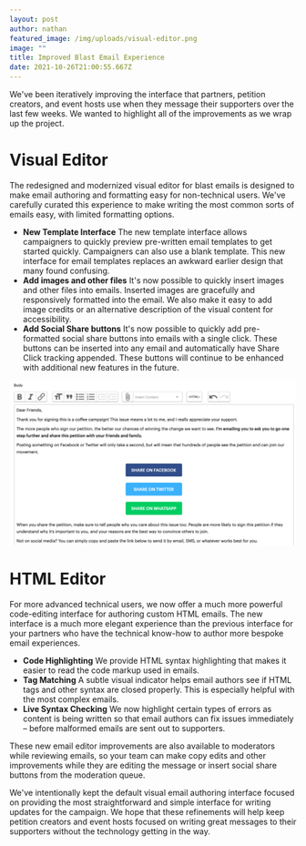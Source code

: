 ```yaml
---
layout: post
author: nathan
featured_image: /img/uploads/visual-editor.png
image: ""
title: Improved Blast Email Experience
date: 2021-10-26T21:00:55.667Z
---
```

We've been iteratively improving the interface that partners, petition creators, and event hosts use when they message their supporters over the last few weeks. We wanted to highlight all of the improvements as we wrap up the project. 

# Visual Editor

The redesigned and modernized visual editor for blast emails is designed to make email authoring and formatting easy for non-technical users. We've carefully curated this experience to make writing the most common sorts of emails easy, with limited formatting options. 

* **New Template Interface**
  The new template interface allows campaigners to quickly preview pre-written email templates to get started quickly. Campaigners can also use a blank template. This new interface for email templates replaces an awkward earlier design that many found confusing.
* **Add images and other files**
  It's now possible to quickly insert images and other files into emails. Inserted images are gracefully and responsively formatted into the email. We also make it easy to add image credits or an alternative description of the visual content for accessibility. 
* **Add Social Share buttons**
  It's now possible to quickly add pre-formatted social share buttons into emails with a single click. These buttons can be inserted into any email and automatically have Share Click tracking appended. These buttons will continue to be enhanced with additional new features in the future. 

![The updated visual editor.](/img/uploads/visual-editor.png "The updated visual editor.")

# HTML Editor

For more advanced technical users, we now offer a much more powerful code-editing interface for authoring custom HTML emails. The new interface is a much more elegant experience than the previous interface for your partners who have the technical know-how to author more bespoke email experiences. 

* **Code Highlighting**
  We provide HTML syntax highlighting that makes it easier to read the code markup used in emails. 
* **Tag Matching**
  A subtle visual indicator helps email authors see if HTML tags and other syntax are closed properly. This is especially helpful with the most complex emails. 
* **Live Syntax Checking**
  We now highlight certain types of errors as content is being written so that email authors can fix issues immediately – before malformed emails are sent out to supporters. 

These new email editor improvements are also available to moderators while reviewing emails, so your team can make copy edits and other improvements while they are editing the message or insert social share buttons from the moderation queue.

We've intentionally kept the default visual email authoring interface focused on providing the most straightforward and simple interface for writing updates for the campaign. We hope that these refinements will help keep petition creators and event hosts focused on writing great messages to their supporters without the technology getting in the way.